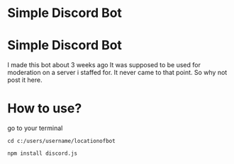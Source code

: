 # Simple Discord Bot
# Simple Discord Bot
 I made this bot about 3 weeks ago
 It was supposed to be used for moderation on a server i staffed for.
 It never came to that point.
 So why not post it here.
 
# How to use?

go to your terminal
```
cd c:/users/username/locationofbot

npm install discord.js
```
